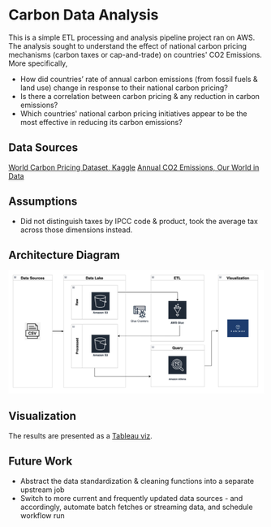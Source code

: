 # Carbon Data Analysis
This is a simple ETL processing and analysis pipeline project ran on AWS. The analysis sought to understand the effect of national carbon pricing mechanisms (carbon taxes or cap-and-trade) on countries' CO2 Emissions. More specifically,

- How did countries’ rate of annual carbon emissions (from fossil fuels & land use) change in response to their national carbon pricing?
- Is there a correlation between carbon pricing & any reduction in carbon emissions?
- Which countries' national carbon pricing initiatives appear to be the most effective in reducing its carbon emissions?

## Data Sources
[World Carbon Pricing Dataset, Kaggle](https://www.kaggle.com/datasets/michaelbryantds/world-carbon-pricing)
[Annual CO2 Emissions, Our World in Data](https://ourworldindata.org/co2-emissions#annual-co2-emissions)

## Assumptions
- Did not distinguish taxes by IPCC code & product, took the average tax across those dimensions instead.

## Architecture Diagram
![Carbon Analysis Architecture Diagram](resources/blob/architecture-diagram.png)

## Visualization
The results are presented as a [Tableau viz]().

## Future Work
- Abstract the data standardization & cleaning functions into a separate upstream job
- Switch to more current and frequently updated data sources - and accordingly, automate batch fetches or streaming data, and schedule workflow run